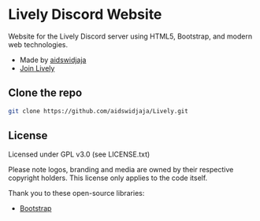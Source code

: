 # Lively Discord Website

Website for the Lively Discord server using HTML5, Bootstrap, and modern web technologies.

- Made by [aidswidjaja](https://aidswidjaja.github.io)
- [Join Lively](https://discord.is/lively)

## Clone the repo

```bash
git clone https://github.com/aidswidjaja/Lively.git
```

## License

Licensed under GPL v3.0 (see LICENSE.txt)

Please note logos, branding and media are owned by their respective copyright holders. This license only applies to the code itself.

Thank you to these open-source libraries:
- [Bootstrap](https://getbootstrap.com/)